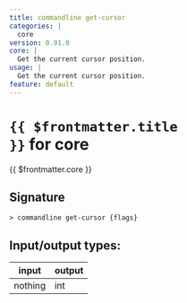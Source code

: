 ```yaml
---
title: commandline get-cursor
categories: |
  core
version: 0.91.0
core: |
  Get the current cursor position.
usage: |
  Get the current cursor position.
feature: default
---
```

<!-- This file is automatically generated. Please edit the command in https://github.com/nushell/nushell instead. -->

# <code>{{ $frontmatter.title }}</code> for core

<div class='command-title'>{{ $frontmatter.core }}</div>

## Signature

```> commandline get-cursor {flags} ```


## Input/output types:

| input   | output |
| ------- | ------ |
| nothing | int    |
